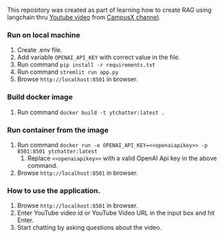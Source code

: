 This repository was created as part of learning how to create RAG using langchain thru [Youtube video](https://www.youtube.com/watch?v=J5_-l7WIO_w) from [CampusX channel](https://www.youtube.com/@campusx-official).

### Run on local machine
1. Create .env file.
2. Add variable `OPENAI_API_KEY` with correct value in the file.
3. Run command `pip install -r requirements.txt`
4. Run command `stremlit run app.py`
5. Browse `http://localhost:8501` in browser.


### Build docker image
1. Run command `docker build -t ytchatter:latest .`


### Run container from the image
1. Run command `docker run -e OPENAI_API_KEY=<<openaiapikey>> -p 8501:8501 ytchatter:latest`
    1. Replace `<<openaiapikey>>` with a valid OpenAI Api key in the above command.
2. Browse `http://localhost:8501` in browser.

### How to use the application.
1. Browse `http://localhost:8501` in browser.
2. Enter YouTube video id or YouTube Video URL in the input box and hit Enter.
3. Start chatting by asking questions about the video.
